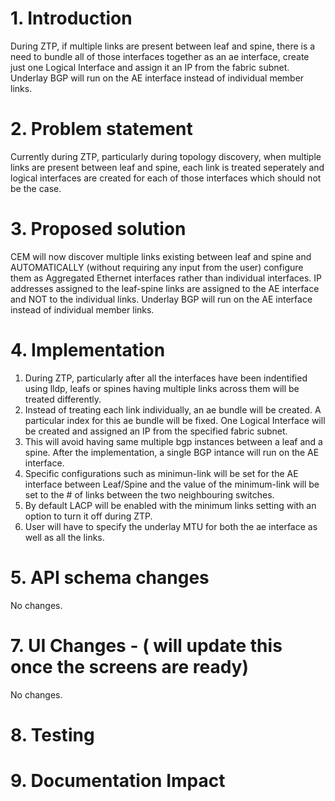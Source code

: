 # 1. Introduction
During ZTP, if multiple links are present between leaf and spine, there is a need to bundle 
all of those interfaces together as an ae interface, create just one Logical Interface and assign it an IP from the fabric subnet. 
Underlay BGP will run on the AE interface instead of individual member links.

# 2. Problem statement
Currently during ZTP, particularly during topology discovery, when  multiple links are present
between leaf and spine, each link is treated seperately and logical interfaces are created for each of those 
interfaces which should not be the case.

# 3. Proposed solution
CEM will now discover multiple links existing between leaf and spine and AUTOMATICALLY (without requiring any input from the user) configure them as Aggregated Ethernet interfaces rather than individual interfaces.
IP addresses assigned to the leaf-spine links are assigned to the AE interface and NOT to the individual links.
Underlay BGP will run on the AE interface instead of individual member links.

# 4. Implementation

1. During ZTP, particularly after all the interfaces have been indentified using lldp, leafs or spines 
   having multiple links across them will be treated differently.
2. Instead of treating each link individually, an ae bundle will be created. A particular index for this 
   ae bundle will be fixed. One Logical Interface will be created and assigned an IP from the specified fabric subnet.
3. This will avoid having same multiple bgp instances between a leaf and a spine. After the implementation, a single
   BGP intance will run on the AE interface.
4. Specific configurations such as minimun-link will be set for the AE interface between Leaf/Spine and the value of the 
   minimum-link will be set to the # of links between the two neighbouring switches.
5. By default LACP will be enabled with the minimum links setting with an option to turn it off during ZTP.
6. User will have to specify the underlay MTU for both the ae interface as well as all the links.

# 5. API schema changes
No changes.

# 7. UI Changes - ( will update this once the screens are ready)
No changes.

# 8. Testing

# 9. Documentation Impact

